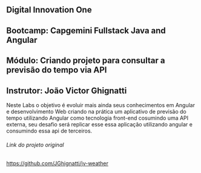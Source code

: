 ## Digital Innovation One

## Bootcamp: Capgemini Fullstack Java and Angular

## Módulo: Criando projeto para consultar a previsão do tempo via API

## Instrutor: João Victor Ghignatti



Neste Labs o objetivo é evoluir mais ainda seus conhecimentos em Angular e desenvolvimento Web criando na prática um aplicativo de previsão do tempo utilizando Angular como tecnologia front-end cosumindo uma API externa, seu desafio será replicar esse essa aplicação utilizando angular e consumindo essa api de terceiros.



###### Link do projeto original

https://github.com/JGhignatti/jv-weather
